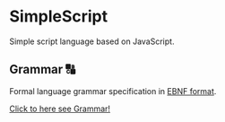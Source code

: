 # SimpleScript
Simple script language based on JavaScript.

## Grammar :capital_abcd:
Formal language grammar specification in [EBNF format](https://en.wikipedia.org/wiki/Extended_Backus%E2%80%93Naur_form).

[Click to here see Grammar!](SImpleScript.ebnf)